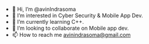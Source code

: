 - 👋 Hi, I’m @avinIndrasoma
- 👀 I’m interested in Cyber Security & Mobile App Dev.
- 🌱 I’m currently learning C++.
- 💞️ I’m looking to collaborate on Mobile app dev.
- 📫 How to reach me avinindrasoma@gmail.com

<!---
avinIndrasoma/avinIndrasoma is a ✨ special ✨ repository because its `README.md` (this file) appears on your GitHub profile.
You can click the Preview link to take a look at your changes.
--->
